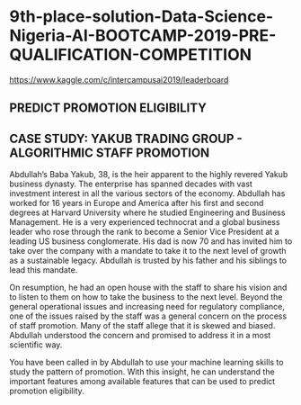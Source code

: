 # 9th-place-solution-Data-Science-Nigeria-AI-BOOTCAMP-2019-PRE-QUALIFICATION-COMPETITION

https://www.kaggle.com/c/intercampusai2019/leaderboard


## PREDICT PROMOTION ELIGIBILITY
## CASE STUDY: YAKUB TRADING GROUP - ALGORITHMIC STAFF PROMOTION 

Abdullah’s Baba Yakub, 38, is the heir apparent to the highly revered Yakub business dynasty. The enterprise has spanned decades with vast investment interest in all the various sectors of the economy.  Abdullah has worked for 16 years in Europe and America after his first and second degrees at Harvard University where he studied Engineering and Business Management. He is a very experienced technocrat and a global business leader who rose through the rank to become a Senior Vice President at a leading US business conglomerate. His dad is now 70 and has invited him to take over the company with a mandate to take it to the next level of growth as a sustainable legacy. Abdullah is trusted by his father and his siblings to lead this mandate.

On resumption, he had an open house with the staff to share his vision and to listen to them on how to take the business to the next level. Beyond the general operational issues and increasing need for regulatory compliance, one of the issues raised by the staff was a general concern on the process of staff promotion. Many of the staff allege that it is skewed and biased. Abdullah understood the concern and promised to address it in a most scientific way.

You have been called in by Abdullah to use your machine learning skills to study the pattern of promotion. With this insight, he can understand the important features among available features that can be used to predict promotion eligibility.
